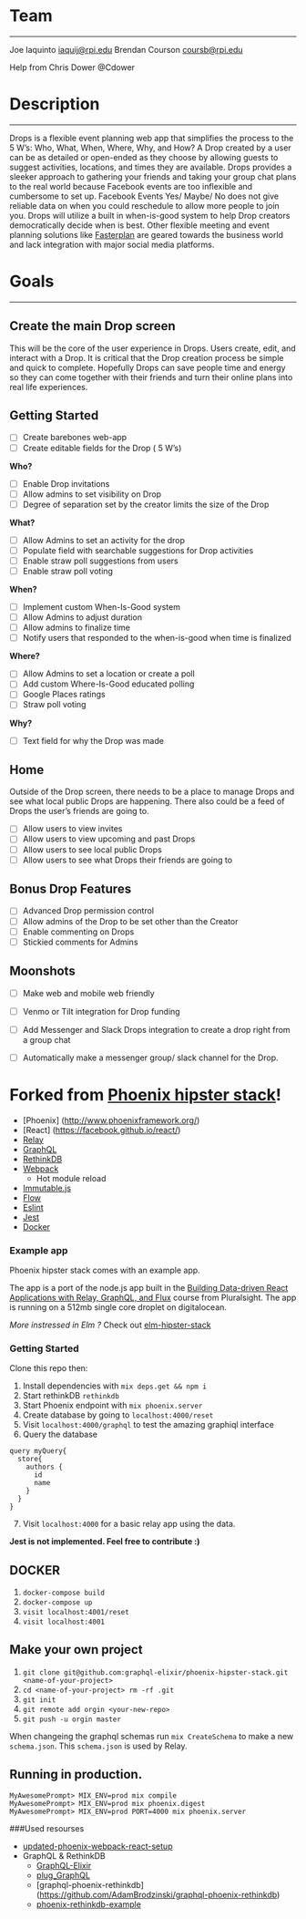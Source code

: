 # Team
----------
  Joe Iaquinto iaquij@rpi.edu
  Brendan Courson coursb@rpi.edu
  
  Help from Chris Dower @Cdower

# Description
----------

Drops is a flexible event planning web app that simplifies the process to the 5 W’s: Who, What, When, Where, Why, and How? A Drop created by a user can be as detailed or open-ended as they choose by allowing guests to suggest activities, locations, and times they are available. 
Drops provides a sleeker approach to gathering your friends and taking your group chat plans to the real world because Facebook events are too inflexible and cumbersome to set up. Facebook Events Yes/ Maybe/ No does not give reliable data on when you could reschedule to allow more people to join you. Drops will utilize a built in when-is-good system to help Drop creators democratically decide when is best. Other flexible meeting and event planning solutions like [Fasterplan](http://www.fasterplan.com/) are geared towards the business world and lack integration with major social media platforms.

# Goals
----------
## Create the main Drop screen

This will be the core of the user experience in Drops. Users create, edit, and interact with a Drop. It is critical that the Drop creation process be simple and quick to complete. Hopefully Drops can save people time and energy so they can come together with their friends and turn their online plans into real life experiences. 

## Getting Started

- [ ] Create barebones web-app
- [ ] Create editable fields for the Drop ( 5 W’s)

**Who?**

- [ ] Enable Drop invitations
- [ ] Allow admins to set visibility on Drop
- [ ] Degree of separation set by the creator limits the size of the Drop

**What?**

- [ ] Allow Admins to set an activity for the drop
- [ ] Populate field with searchable suggestions for Drop activities
- [ ] Enable straw poll suggestions from users
- [ ] Enable straw poll voting

**When?**

- [ ] Implement custom When-Is-Good system
- [ ] Allow Admins to adjust duration
- [ ] Allow admins to finalize time
- [ ] Notify users that responded to the when-is-good when time is finalized

**Where?**

- [ ] Allow Admins to set a location or create a poll
- [ ] Add custom Where-Is-Good educated polling
 - [ ] Google Places ratings
 - [ ] Straw poll voting

**Why?**

- [ ] Text field for why the Drop was made

## Home

Outside of the Drop screen, there needs to be a place to manage Drops and see what local public Drops are happening.  There also could be a feed of Drops the user’s friends are going to.

- [ ] Allow users to view invites
- [ ] Allow users to view upcoming and past Drops
- [ ] Allow users to see local public Drops
- [ ] Allow users to see what Drops their friends are going to

## Bonus Drop Features

- [ ] Advanced Drop permission control
 - [ ] Allow admins of the Drop to be set other than the Creator
- [ ] Enable commenting on Drops
 - [ ] Stickied comments for Admins

## Moonshots

- [ ] Make web and mobile web friendly
- [ ] Venmo or Tilt integration for Drop funding
- [ ] Add Messenger and Slack Drops integration to create a drop right from a group chat
- [ ] Automatically make a messenger group/ slack channel for the Drop.
  




# Forked from [Phoenix hipster stack](https://github.com/graphql-elixir/phoenix-hipster-stack)!
* [Phoenix] (http://www.phoenixframework.org/)
* [React] (https://facebook.github.io/react/)
* [Relay](https://facebook.github.io/relay/)
* [GraphQL](https://github.com/facebook/graphql)
* [RethinkDB](https://www.rethinkdb.com/)
* [Webpack](https://webpack.github.io/)
  * Hot module reload
* [Immutable.js](https://facebook.github.io/immutable-js/)
* [Flow](http://flowtype.org/)
* [Eslint](http://eslint.org/)
* [Jest](https://facebook.github.io/jest/)
* [Docker](https://www.docker.com/)

### Example app
Phoenix hipster stack comes with an example app.

The app is a port of the node.js app built in the [Building Data-driven React Applications with Relay, GraphQL, and Flux](http://app.pluralsight.com/courses/react-apps-with-relay-graphql-flux) course from Pluralsight.
The app is running on a 512mb single core droplet on digitalocean.

*More instressed in Elm ?* Check out [elm-hipster-stack](https://github.com/carleryd/elm-hipster-stack)

### Getting Started

Clone this repo then:

1. Install dependencies with `mix deps.get && npm i`
2. Start rethinkDB `rethinkdb`
3. Start Phoenix endpoint with `mix phoenix.server`
4. Create database by going to `localhost:4000/reset`
5. Visit `localhost:4000/graphql` to test the amazing graphiql interface
6. Query the database
  ```
  query myQuery{
    store{
      authors {
        id
        name
      }
    }
  }
  
  ```
7. Visit `localhost:4000` for a basic relay app using the data.

**Jest is not implemented. Feel free to contribute :)**

## DOCKER 
1. `docker-compose build`
2. `docker-compose up`
3. `visit localhost:4001/reset`
4. `visit localhost:4001`

## Make your own project
1. `git clone git@github.com:graphql-elixir/phoenix-hipster-stack.git <name-of-your-project>`
2. `cd <name-of-your-project> rm -rf .git`
3. `git init`
4. `git remote add orgin <your-new-repo>`
5. `git push -u orgin master`

When changeing the graphql schemas run 
`mix CreateSchema` to make a new `schema.json`. 
This `schema.json` is used by Relay.


## Running in production.
```
MyAwesomePrompt> MIX_ENV=prod mix compile
MyAwesomePrompt> MIX_ENV=prod mix phoenix.digest
MyAwesomePrompt> MIX_ENV=prod PORT=4000 mix phoenix.server
```


###Used resourses
* [updated-phoenix-webpack-react-setup](http://mikker.github.io/2016/02/04/updated-phoenix-webpack-react-setup.html)
* GraphQL & RethinkDB
  * [GraphQL-Elixir](https://github.com/joshprice/graphql-elixir)
  * [plug_GraphQL](https://github.com/joshprice/plug_graphql)
  * [graphql-phoenix-rethinkdb] (https://github.com/AdamBrodzinski/graphql-phoenix-rethinkdb)
  * [phoenix-rethinkdb-example](https://github.com/AdamBrodzinski/phoenix-rethinkdb-example)


